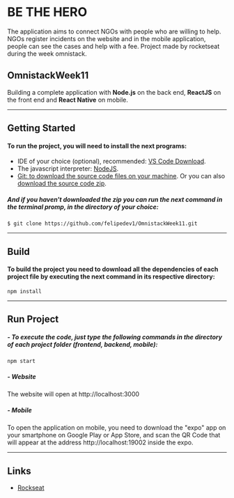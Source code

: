 # BE THE HERO

  The application aims to connect NGOs with people who are willing to help. NGOs register incidents on the website and in the mobile application, people can see the cases and help with a fee.
  Project made by rocketseat during the week omnistack.
## OmnistackWeek11

Building a complete application with **Node.js** on the back end, **ReactJS** on the front end and **React Native** on mobile.

___

## Getting Started

#### To run the project, you will need to install the next programs:
- IDE of your choice (optional), recommended: [VS Code Download](https://code.visualstudio.com/download).
- The javascript interpreter: [NodeJS](https://nodejs.org/en/download/).
- [Git: to download the source code files on your machine](https://git-scm.com/downloads).
 Or you can also [download the source code zip](https://github.com/felipedev1/OmnistackWeek11/archive/master.zip).
 
##### And if you haven't downloaded the zip you can run the next command in the *terminal promp*, in the directory of your choice:
  ```git
  $ git clone https://github.com/felipedev1/OmnistackWeek11.git
  ```
  
  ___
 
 ## Build
 
#### To build the project you need to download all the dependencies of each project file by executing the next command in its respective directory:
```
npm install
```
___

## Run Project
##### - To execute the code, just type the following commands in the directory of each project folder (frontend, backend, mobile):
```
npm start
```
##### - Website
The website will open at http://localhost:3000
##### - Mobile
To open the application on mobile, you need to download the "expo" app on your smartphone on Google Play or App Store, and scan the QR Code that will appear at the address http://localhost:19002 inside the expo.

___

## Links
- [Rockseat](https://rocketseat.com.br/)

